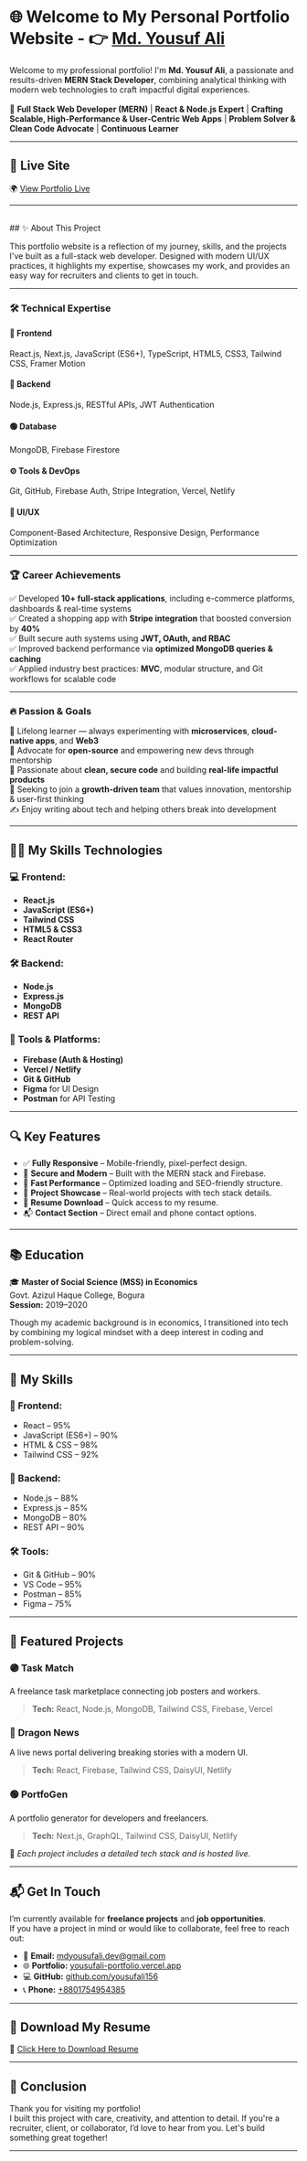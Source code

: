 # 🌐 Welcome to My Personal Portfolio Website - 👉 **[Md. Yousuf Ali](https://yousufali-portfolio.vercel.app/)**  


Welcome to my professional portfolio! I'm **Md. Yousuf Ali**, a passionate and results-driven **MERN Stack Developer**, combining analytical thinking with modern web technologies to craft impactful digital experiences.<br/>
<br/> 🚀 **Full Stack Web Developer (MERN)** | **React & Node.js Expert** | **Crafting Scalable, High-Performance & User-Centric Web Apps** | **Problem Solver & Clean Code Advocate** | **Continuous Learner**


---

## 📌 Live Site

🌍 [View Portfolio Live](https://yousufali-portfolio.vercel.app/)

---
<br/>
## ✨ About This Project

This portfolio website is a reflection of my journey, skills, and the projects I've built as a full-stack web developer. Designed with modern UI/UX practices, it highlights my expertise, showcases my work, and provides an easy way for recruiters and clients to get in touch.

---



### 🛠 Technical Expertise

#### 🔷 Frontend  
React.js, Next.js, JavaScript (ES6+), TypeScript, HTML5, CSS3, Tailwind CSS, Framer Motion

#### 🔶 Backend  
Node.js, Express.js, RESTful APIs, JWT Authentication

#### 🟢 Database  
MongoDB, Firebase Firestore

#### ⚙️ Tools & DevOps  
Git, GitHub, Firebase Auth, Stripe Integration, Vercel, Netlify

#### 🎨 UI/UX  
Component-Based Architecture, Responsive Design, Performance Optimization

---

### 🏆 Career Achievements

✅ Developed **10+ full-stack applications**, including e-commerce platforms, dashboards & real-time systems  
✅ Created a shopping app with **Stripe integration** that boosted conversion by **40%**  
✅ Built secure auth systems using **JWT, OAuth, and RBAC**  
✅ Improved backend performance via **optimized MongoDB queries & caching**  
✅ Applied industry best practices: **MVC**, modular structure, and Git workflows for scalable code

---

### 🔥 Passion & Goals

🌱 Lifelong learner — always experimenting with **microservices**, **cloud-native apps**, and **Web3**  
🤝 Advocate for **open-source** and empowering new devs through mentorship  
🧠 Passionate about **clean, secure code** and building **real-life impactful products**  
🎯 Seeking to join a **growth-driven team** that values innovation, mentorship & user-first thinking  
✍️ Enjoy writing about tech and helping others break into development

---



## 👨‍💻 My Skills Technologies

### 💻 Frontend:
- **React.js**
- **JavaScript (ES6+)**
- **Tailwind CSS**
- **HTML5 & CSS3**
- **React Router**

### 🛠 Backend:
- **Node.js**
- **Express.js**
- **MongoDB**
- **REST API**

### 🧰 Tools & Platforms:
- **Firebase (Auth & Hosting)**
- **Vercel / Netlify**
- **Git & GitHub**
- **Figma** for UI Design
- **Postman** for API Testing

---

## 🔍 Key Features

- ✅ **Fully Responsive** – Mobile-friendly, pixel-perfect design.
- 🔐 **Secure and Modern** – Built with the MERN stack and Firebase.
- 🚀 **Fast Performance** – Optimized loading and SEO-friendly structure.
- 🧩 **Project Showcase** – Real-world projects with tech stack details.
- 📄 **Resume Download** – Quick access to my resume.
- 📬 **Contact Section** – Direct email and phone contact options.

---

## 📚 Education

🎓 **Master of Social Science (MSS) in Economics**  
Govt. Azizul Haque College, Bogura  
**Session:** 2019–2020

Though my academic background is in economics, I transitioned into tech by combining my logical mindset with a deep interest in coding and problem-solving.

---

## 🧠 My Skills

### 🔷 Frontend:
- React – 95%
- JavaScript (ES6+) – 90%
- HTML & CSS – 98%
- Tailwind CSS – 92%

### 🔶 Backend:
- Node.js – 88%
- Express.js – 85%
- MongoDB – 80%
- REST API – 90%

### 🛠 Tools:
- Git & GitHub – 90%
- VS Code – 95%
- Postman – 85%
- Figma – 75%

---

## 🚀 Featured Projects

### 🟣 **Task Match**
A freelance task marketplace connecting job posters and workers.
> **Tech:** React, Node.js, MongoDB, Tailwind CSS, Firebase, Vercel

### 🔵 **Dragon News**
A live news portal delivering breaking stories with a modern UI.
> **Tech:** React, Firebase, Tailwind CSS, DaisyUI, Netlify

### 🟢 **PortfoGen**
A portfolio generator for developers and freelancers.
> **Tech:** Next.js, GraphQL, Tailwind CSS, DaisyUI, Netlify

🔗 _Each project includes a detailed tech stack and is hosted live._

---

## 📬 Get In Touch

I’m currently available for **freelance projects** and **job opportunities**.  
If you have a project in mind or would like to collaborate, feel free to reach out:

- 📧 **Email:** [mdyousufali.dev@gmail.com](mailto:mdyousufali.dev@gmail.com)  
- 🌐 **Portfolio:** [yousufali-portfolio.vercel.app](https://yousufali-portfolio.vercel.app/)  
- 💻 **GitHub:** [github.com/yousufali156](https://github.com/yousufali156)  
- 📞 **Phone:** [+8801754954385](tel:+8801754954385)  

---

## 📄 Download My Resume

🔗 [Click Here to Download Resume](https://your-resume-link.com)

---

## 🏁 Conclusion

Thank you for visiting my portfolio!  
I built this project with care, creativity, and attention to detail. If you're a recruiter, client, or collaborator, I’d love to hear from you. Let's build something great together!

---


